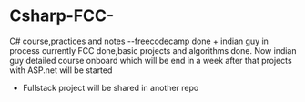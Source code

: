 ﻿# Csharp-FCC-
C# course,practices and notes
--freecodecamp done + indian guy in process currently
FCC done,basic projects and algorithms done.
Now indian guy detailed course onboard which will be end in a week
after that projects with ASP.net will be started

+ Fullstack project will be shared in another repo

